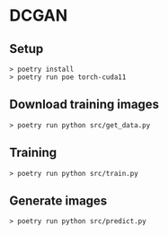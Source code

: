 # DCGAN

## Setup

```shell
> poetry install
> poetry run poe torch-cuda11
```

## Download training images

```shell
> poetry run python src/get_data.py
```

## Training

```shell
> poetry run python src/train.py
```

## Generate images

```shell
> poetry run python src/predict.py
```